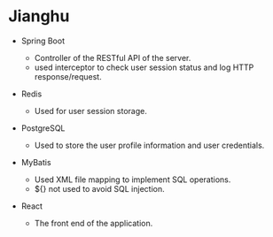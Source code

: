 # Jianghu

  - Spring Boot
    - Controller of the RESTful API of the server.
    - used interceptor to check user session status and log HTTP response/request.

  - Redis
    - Used for user session storage.

  - PostgreSQL
    - Used to store the user profile information and user credentials.

  - MyBatis
    - Used XML file mapping to implement SQL operations.
    - ${} not used to avoid SQL injection.

  - React
    - The front end of the application.
